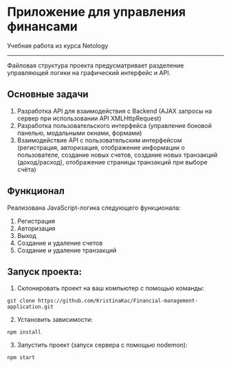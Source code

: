 # Приложение для управления финансами

Учебная работа из курса Netology

---

Файловая структура проекта предусматривает разделение управляющей логики на графический интерфейс и API.

## Основные задачи

1. Разработка API для взаимодействия с Backend (AJAX запросы на сервер при использовании API XMLHttpRequest)
2. Разработка пользовательского интерфейса (управление боковой панелью, модальными окнами, формами)
3. Взаимодействие API с пользовательским интерфейсом (регистрация, авторизация, отображение информации о пользователе,
создание новых счетов, создание новых транзакций (доход/расход), отображение страницы транзакций при выборе счёта)

## Функционал

Реализована JavaScript-логика следующего функционала:

1. Регистрация
2. Авторизация
3. Выход
4. Создание и удаление счетов
5. Создание и удаление транзакций

## Запуск проекта:

1. Склонировать проект на ваш компьютер с помощью команды:
```
git clone https://github.com/KristinaKac/Financial-management-application.git
```
2. Установить зависимости:
```
npm install
```
3. Запустить проект (запуск сервера с помощью nodemon):
```
npm start
```
